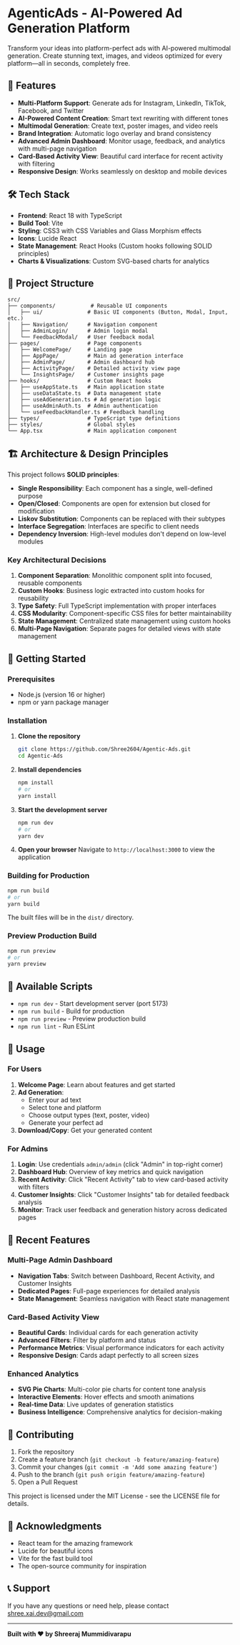 # AgenticAds - AI-Powered Ad Generation Platform

Transform your ideas into platform-perfect ads with AI-powered multimodal generation. Create stunning text, images, and videos optimized for every platform—all in seconds, completely free.

## 🚀 Features

- **Multi-Platform Support**: Generate ads for Instagram, LinkedIn, TikTok, Facebook, and Twitter
- **AI-Powered Content Creation**: Smart text rewriting with different tones
- **Multimodal Generation**: Create text, poster images, and video reels
- **Brand Integration**: Automatic logo overlay and brand consistency
- **Advanced Admin Dashboard**: Monitor usage, feedback, and analytics with multi-page navigation
- **Card-Based Activity View**: Beautiful card interface for recent activity with filtering
- **Responsive Design**: Works seamlessly on desktop and mobile devices

## 🛠️ Tech Stack

- **Frontend**: React 18 with TypeScript
- **Build Tool**: Vite
- **Styling**: CSS3 with CSS Variables and Glass Morphism effects
- **Icons**: Lucide React
- **State Management**: React Hooks (Custom hooks following SOLID principles)
- **Charts & Visualizations**: Custom SVG-based charts for analytics

## 📁 Project Structure

```
src/
├── components/           # Reusable UI components
│   ├── ui/              # Basic UI components (Button, Modal, Input, etc.)
│   ├── Navigation/      # Navigation component
│   ├── AdminLogin/      # Admin login modal
│   └── FeedbackModal/   # User feedback modal
├── pages/               # Page components
│   ├── WelcomePage/     # Landing page
│   ├── AppPage/         # Main ad generation interface
│   ├── AdminPage/       # Admin dashboard hub
│   ├── ActivityPage/    # Detailed activity view page
│   └── InsightsPage/    # Customer insights page
├── hooks/               # Custom React hooks
│   ├── useAppState.ts   # Main application state
│   ├── useDataState.ts  # Data management state
│   ├── useAdGeneration.ts # Ad generation logic
│   ├── useAdminAuth.ts  # Admin authentication
│   └── useFeedbackHandler.ts # Feedback handling
├── types/               # TypeScript type definitions
├── styles/              # Global styles
└── App.tsx              # Main application component
```

## 🏗️ Architecture & Design Principles

This project follows **SOLID principles**:

- **Single Responsibility**: Each component has a single, well-defined purpose
- **Open/Closed**: Components are open for extension but closed for modification
- **Liskov Substitution**: Components can be replaced with their subtypes
- **Interface Segregation**: Interfaces are specific to client needs
- **Dependency Inversion**: High-level modules don't depend on low-level modules

### Key Architectural Decisions

1. **Component Separation**: Monolithic component split into focused, reusable components
2. **Custom Hooks**: Business logic extracted into custom hooks for reusability
3. **Type Safety**: Full TypeScript implementation with proper interfaces
4. **CSS Modularity**: Component-specific CSS files for better maintainability
5. **State Management**: Centralized state management using custom hooks
6. **Multi-Page Navigation**: Separate pages for detailed views with state management

## 🚀 Getting Started

### Prerequisites

- Node.js (version 16 or higher)
- npm or yarn package manager

### Installation

1. **Clone the repository**
   ```bash
   git clone https://github.com/Shree2604/Agentic-Ads.git
   cd Agentic-Ads
   ```

2. **Install dependencies**
   ```bash
   npm install
   # or
   yarn install
   ```

3. **Start the development server**
   ```bash
   npm run dev
   # or
   yarn dev
   ```

4. **Open your browser**
   Navigate to `http://localhost:3000` to view the application

### Building for Production

```bash
npm run build
# or
yarn build
```

The built files will be in the `dist/` directory.

### Preview Production Build

```bash
npm run preview
# or
yarn preview
```

## 🔧 Available Scripts

- `npm run dev` - Start development server (port 5173)
- `npm run build` - Build for production
- `npm run preview` - Preview production build
- `npm run lint` - Run ESLint

## 🎯 Usage

### For Users

1. **Welcome Page**: Learn about features and get started
2. **Ad Generation**: 
   - Enter your ad text
   - Select tone and platform
   - Choose output types (text, poster, video)
   - Generate your perfect ad
3. **Download/Copy**: Get your generated content

### For Admins

1. **Login**: Use credentials `admin/admin` (click "Admin" in top-right corner)
2. **Dashboard Hub**: Overview of key metrics and quick navigation
3. **Recent Activity**: Click "Recent Activity" tab to view card-based activity with filters
4. **Customer Insights**: Click "Customer Insights" tab for detailed feedback analysis
5. **Monitor**: Track user feedback and generation history across dedicated pages

## 🌟 Recent Features

### Multi-Page Admin Dashboard
- **Navigation Tabs**: Switch between Dashboard, Recent Activity, and Customer Insights
- **Dedicated Pages**: Full-page experiences for detailed analysis
- **State Management**: Seamless navigation with React state management

### Card-Based Activity View
- **Beautiful Cards**: Individual cards for each generation activity
- **Advanced Filters**: Filter by platform and status
- **Performance Metrics**: Visual performance indicators for each activity
- **Responsive Design**: Cards adapt perfectly to all screen sizes

### Enhanced Analytics
- **SVG Pie Charts**: Multi-color pie charts for content tone analysis
- **Interactive Elements**: Hover effects and smooth animations
- **Real-time Data**: Live updates of generation statistics
- **Business Intelligence**: Comprehensive analytics for decision-making

## 🤝 Contributing

1. Fork the repository
2. Create a feature branch (`git checkout -b feature/amazing-feature`)
3. Commit your changes (`git commit -m 'Add some amazing feature'`)
4. Push to the branch (`git push origin feature/amazing-feature`)
5. Open a Pull Request

This project is licensed under the MIT License - see the LICENSE file for details.

## 🙏 Acknowledgments

- React team for the amazing framework
- Lucide for beautiful icons
- Vite for the fast build tool
- The open-source community for inspiration

## 📞 Support

If you have any questions or need help, please contact shree.xai.dev@gmail.com

---

**Built with ❤️ by Shreeraj Mummidivarapu**
